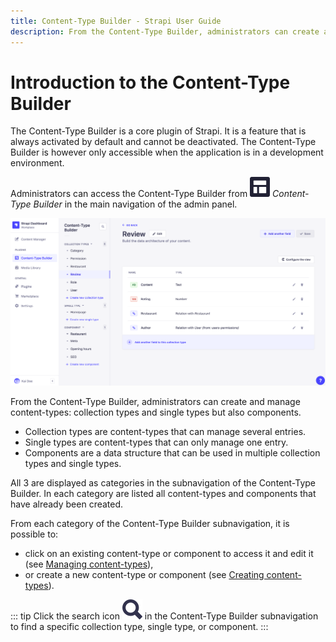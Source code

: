 ```yaml
---
title: Content-Type Builder - Strapi User Guide
description: From the Content-Type Builder, administrators can create and manage content-types (collection types and single types but also components).
---
```


# Introduction to the Content-Type Builder

The Content-Type Builder is a core plugin of Strapi. It is a feature that is always activated by default and cannot be deactivated. The Content-Type Builder is however only accessible when the application is in a development environment.

Administrators can access the Content-Type Builder from ![CTB icon](../assets/icons/content_types_builder.svg) _Content-Type Builder_ in the main navigation of the admin panel.

![Content-Type Builder interface](../assets/content-types-builder/content-types-builder.png)

From the Content-Type Builder, administrators can create and manage content-types: collection types and single types but also components.

- Collection types are content-types that can manage several entries.
- Single types are content-types that can only manage one entry.
- Components are a data structure that can be used in multiple collection types and single types.

All 3 are displayed as categories in the subnavigation of the Content-Type Builder. In each category are listed all content-types and components that have already been created.

From each category of the Content-Type Builder subnavigation, it is possible to:

- click on an existing content-type or component to access it and edit it (see [Managing content-types](/user-docs/latest/content-types-builder/managing-content-types.md)),
- or create a new content-type or component (see [Creating content-types](/user-docs/latest/content-types-builder/creating-new-content-type.md)).

::: tip
Click the search icon ![Search icon](../assets/icons/search.svg) in the Content-Type Builder subnavigation to find a specific collection type, single type, or component.
:::
